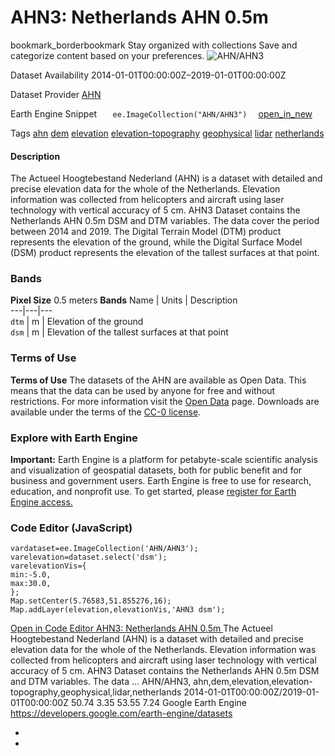  
#  AHN3: Netherlands AHN 0.5m 
bookmark_borderbookmark Stay organized with collections  Save and categorize content based on your preferences. 
![AHN/AHN3](https://developers.google.com/earth-engine/datasets/images/AHN/AHN_AHN3_sample.png) 

Dataset Availability
    2014-01-01T00:00:00Z–2019-01-01T00:00:00Z 

Dataset Provider
     [ AHN ](https://www.ahn.nl) 

Earth Engine Snippet
     `    ee.ImageCollection("AHN/AHN3")   ` [ open_in_new ](https://code.earthengine.google.com/?scriptPath=Examples:Datasets/AHN/AHN_AHN3) 

Tags
     [ahn](https://developers.google.com/earth-engine/datasets/tags/ahn) [dem](https://developers.google.com/earth-engine/datasets/tags/dem) [elevation](https://developers.google.com/earth-engine/datasets/tags/elevation) [elevation-topography](https://developers.google.com/earth-engine/datasets/tags/elevation-topography) [geophysical](https://developers.google.com/earth-engine/datasets/tags/geophysical) [lidar](https://developers.google.com/earth-engine/datasets/tags/lidar) [netherlands](https://developers.google.com/earth-engine/datasets/tags/netherlands)
#### Description
The Actueel Hoogtebestand Nederland (AHN) is a dataset with detailed and precise elevation data for the whole of the Netherlands. Elevation information was collected from helicopters and aircraft using laser technology with vertical accuracy of 5 cm.
AHN3 Dataset contains the Netherlands AHN 0.5m DSM and DTM variables. The data cover the period between 2014 and 2019.
The Digital Terrain Model (DTM) product represents the elevation of the ground, while the Digital Surface Model (DSM) product represents the elevation of the tallest surfaces at that point.
### Bands
**Pixel Size** 0.5 meters 
**Bands**
Name | Units | Description  
---|---|---  
`dtm` | m | Elevation of the ground  
`dsm` | m | Elevation of the tallest surfaces at that point  
### Terms of Use
**Terms of Use**
The datasets of the AHN are available as Open Data. This means that the data can be used by anyone for free and without restrictions. For more information visit the [Open Data](https://www.ahn.nl/open-data/) page. Downloads are available under the terms of the [CC-0 license](https://data.overheid.nl/licenties-voor-hergebruik).
### Explore with Earth Engine
**Important:** Earth Engine is a platform for petabyte-scale scientific analysis and visualization of geospatial datasets, both for public benefit and for business and government users. Earth Engine is free to use for research, education, and nonprofit use. To get started, please [register for Earth Engine access.](https://console.cloud.google.com/earth-engine)
### Code Editor (JavaScript)
```
vardataset=ee.ImageCollection('AHN/AHN3');
varelevation=dataset.select('dsm');
varelevationVis={
min:-5.0,
max:30.0,
};
Map.setCenter(5.76583,51.855276,16);
Map.addLayer(elevation,elevationVis,'AHN3 dsm');
```
[ Open in Code Editor ](https://code.earthengine.google.com/?scriptPath=Examples:Datasets/AHN/AHN_AHN3)
[ AHN3: Netherlands AHN 0.5m ](https://developers.google.com/earth-engine/datasets/catalog/AHN_AHN3)
The Actueel Hoogtebestand Nederland (AHN) is a dataset with detailed and precise elevation data for the whole of the Netherlands. Elevation information was collected from helicopters and aircraft using laser technology with vertical accuracy of 5 cm. AHN3 Dataset contains the Netherlands AHN 0.5m DSM and DTM variables. The data …
AHN/AHN3, ahn,dem,elevation,elevation-topography,geophysical,lidar,netherlands 
2014-01-01T00:00:00Z/2019-01-01T00:00:00Z
50.74 3.35 53.55 7.24 
Google Earth Engine
https://developers.google.com/earth-engine/datasets
  * [ ](https://doi.org/https://www.ahn.nl)
  * [ ](https://doi.org/https://developers.google.com/earth-engine/datasets/catalog/AHN_AHN3)


